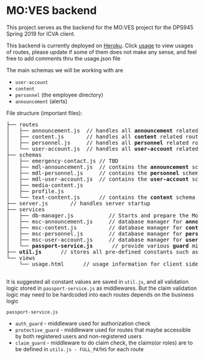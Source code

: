 # MO:VES backend

This project serves as the backend for the MO:VES project for the DPS945 Spring 2019 for ICVA client.

This backend is currently deployed on [Heroku](https://moves-backend-a.herokuapp.com). Click [usage](https://moves-backend-a.herokuapp.com) to view usages of routes, please update if some of them does not make any sense, and feel free to add comments thru the usage.json file

The main schemas we will be working with are 

* `user-account`
* `content`
* `personnel` (the employee directory)
* `announcement` (alerts)

File structure (important files):

<pre>
├── routes
│   ├── announcement.js  // handles all <b>announcement</b> related routes
│   ├── content.js  	 // handles all <b>content</b> related routes
│   ├── personnel.js 	 // handles all <b>personnel</b> related routes
│   └── user-account.js  // handles all <b>user-account</b> related routes
├── schemas
│   ├── emergency-contact.js // TBD
│   ├── mdl-announcement.js	 // contains the <b>announcement</b> schema
│   ├── mdl-personnel.js   	 // contains the <b>personnel</b> schema
│   ├── mdl-user-account.js	 // contains the <b>user-account</b> schema
│   ├── media-content.js
│   ├── profile.js
│   └── text-content.js		 // contains the <b>content</b> schema
├── server.js		// handles server startup
├── services
│   ├── db-manager.js			// Starts and prepare the MongoDB connection
│   ├── msc-announcement.js  	// database manager for <b>announcement</b> routes
│   ├── msc-content.js			// database manager for <b>content</b> routes
│   ├── msc-personnel.js		// database manager for <b>personnel</b> routes
│   ├── msc-user-account.js		// database manager for <b>user-account</b> routes
│   └── <b>passport-service.js</b>		// provide various <b>guard</b> middlewares for authentaication, claim check
├── <b>util.js</b>		// stores all pre-defined constants such as route names & information, secrets, claims, various helper functions
└── views
    └── usage.html		// usage information for client side

</pre>

It is suggested all constant values are saved in `util.js`, and all validation logic stored in `passport-service.js` as middlewares. But the claim validation logic may need to be hardcoded into each routes depends on the business logic

`passport-service.js`

* `auth_guard` - middleware used for authorization check
* `protective_guard` - middleware used for routes that maybe accessible by both registered users and non-registered users
* `claim_guard` - middleware to do claim check, the claims(or roles) are to be defined in `utils.js - FULL_PATHS` for each route